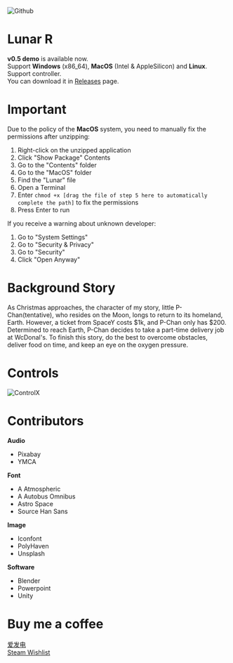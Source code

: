 ![Github](https://github.com/user-attachments/assets/7fb07a74-5571-4c0d-a17a-309305b4dbb4)

# Lunar R
**v0.5 demo** is available now.  
Support **Windows** (x86_64), **MacOS** (Intel & AppleSilicon) and **Linux**.  
Support controller.  
You can download it in [Releases](https://github.com/Geraniol/Lunar/releases) page.

# Important
Due to the policy of the **MacOS** system, you need to manually fix the permissions after unzipping:
1. Right-click on the unzipped application
2. Click "Show Package" Contents
3. Go to the "Contents" folder
4. Go to the "MacOS" folder
5. Find the "Lunar" file
6. Open a Terminal
7. Enter `chmod +x [drag the file of step 5 here to automatically complete the path]` to fix the permissions
8. Press Enter to run

If you receive a warning about unknown developer:
1. Go to "System Settings"
2. Go to "Security & Privacy"
3. Go to "Security"
4. Click "Open Anyway"

# Background Story

As Christmas approaches, the character of my story, little P-Chan(tentative), who resides on the Moon, longs to return to its homeland, Earth. However, a ticket from SpaceY costs $1k, and P-Chan only has $200. Determined to reach Earth, P-Chan decides to take a part-time delivery job at WcDonal's. To finish this story, do the best to overcome obstacles, deliver food on time, and keep an eye on the oxygen pressure.

# Controls
![ControlX](https://github.com/user-attachments/assets/a3586c0c-1519-4b59-88d2-d8e38967f5b2)

# Contributors

**Audio**
* Pixabay
* YMCA

**Font**
* A Atmospheric
* A Autobus Omnibus
* Astro Space
* Source Han Sans

**Image**
* Iconfont
* PolyHaven
* Unsplash

**Software**
* Blender
* Powerpoint
* Unity

# Buy me a coffee
[爱发电](https://afdian.com/a/Geraniol)  
[Steam Wishlist](https://store.steampowered.com/wishlist/profiles/76561199089877858/)
